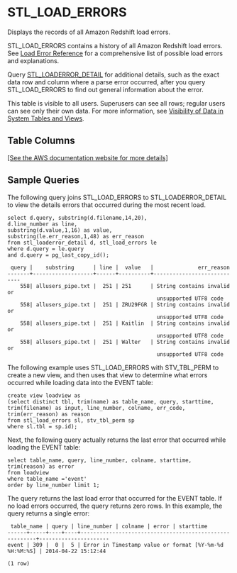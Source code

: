 # STL\_LOAD\_ERRORS<a name="r_STL_LOAD_ERRORS"></a>

Displays the records of all Amazon Redshift load errors\.

STL\_LOAD\_ERRORS contains a history of all Amazon Redshift load errors\. See [Load Error Reference](r_Load_Error_Reference.md) for a comprehensive list of possible load errors and explanations\.

Query [STL\_LOADERROR\_DETAIL](r_STL_LOADERROR_DETAIL.md) for additional details, such as the exact data row and column where a parse error occurred, after you query STL\_LOAD\_ERRORS to find out general information about the error\. 

This table is visible to all users\. Superusers can see all rows; regular users can see only their own data\. For more information, see [Visibility of Data in System Tables and Views](c_visibility-of-data.md)\.

## Table Columns<a name="r_STL_LOAD_ERRORS-table-columns2"></a>

[\[See the AWS documentation website for more details\]](http://docs.aws.amazon.com/redshift/latest/dg/r_STL_LOAD_ERRORS.html)

## Sample Queries<a name="r_STL_LOAD_ERRORS-sample-queries2"></a>

The following query joins STL\_LOAD\_ERRORS to STL\_LOADERROR\_DETAIL to view the details errors that occurred during the most recent load\.

```
select d.query, substring(d.filename,14,20), 
d.line_number as line, 
substring(d.value,1,16) as value,
substring(le.err_reason,1,48) as err_reason
from stl_loaderror_detail d, stl_load_errors le
where d.query = le.query
and d.query = pg_last_copy_id(); 

 query |    substring      | line |  value   |              err_reason
-------+-------------------+------+----------+----------------------------
    558| allusers_pipe.txt |  251 | 251      | String contains invalid or 
                                               unsupported UTF8 code
    558| allusers_pipe.txt |  251 | ZRU29FGR | String contains invalid or 
                                               unsupported UTF8 code
    558| allusers_pipe.txt |  251 | Kaitlin  | String contains invalid or 
                                               unsupported UTF8 code
    558| allusers_pipe.txt |  251 | Walter   | String contains invalid or 
                                               unsupported UTF8 code
```

The following example uses STL\_LOAD\_ERRORS with STV\_TBL\_PERM to create a new view, and then uses that view to determine what errors occurred while loading data into the EVENT table: 

```
create view loadview as
(select distinct tbl, trim(name) as table_name, query, starttime,
trim(filename) as input, line_number, colname, err_code,
trim(err_reason) as reason
from stl_load_errors sl, stv_tbl_perm sp
where sl.tbl = sp.id);
```

Next, the following query actually returns the last error that occurred while loading the EVENT table: 

```
select table_name, query, line_number, colname, starttime, 
trim(reason) as error
from loadview
where table_name ='event'
order by line_number limit 1;
```

The query returns the last load error that occurred for the EVENT table\. If no load errors occurred, the query returns zero rows\. In this example, the query returns a single error: 

```
 table_name | query | line_number | colname | error | starttime
------+-----+----+----+--------------------------------------------------------+----------------------
event | 309 |  0 |  5 | Error in Timestamp value or format [%Y-%m-%d %H:%M:%S] | 2014-04-22 15:12:44

(1 row)
```